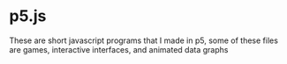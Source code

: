 # p5.js
These are short javascript programs that I made in p5, some of these files are games, interactive interfaces, and animated data graphs
